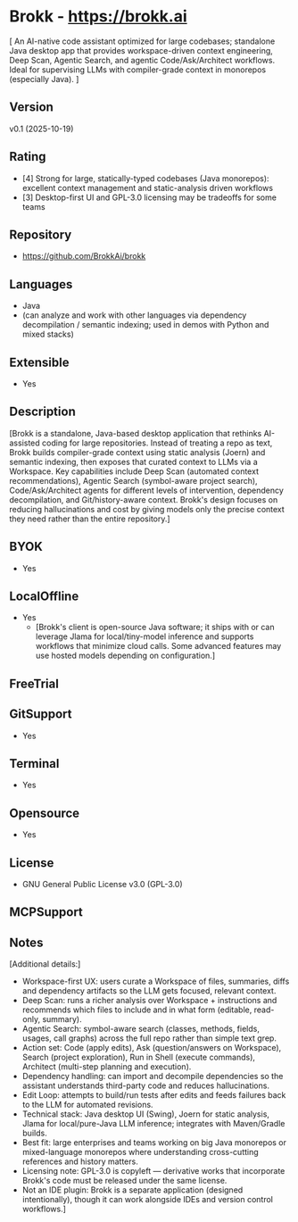 # Brokk - https://brokk.ai
[ An AI-native code assistant optimized for large codebases; standalone Java desktop app that provides workspace-driven context engineering, Deep Scan, Agentic Search, and agentic Code/Ask/Architect workflows. Ideal for supervising LLMs with compiler-grade context in monorepos (especially Java). ]

## Version
v0.1 (2025-10-19)

## Rating
- [4] Strong for large, statically-typed codebases (Java monorepos): excellent context management and static-analysis driven workflows
- [3] Desktop-first UI and GPL-3.0 licensing may be tradeoffs for some teams

## Repository
- https://github.com/BrokkAi/brokk

## Languages
- Java
- (can analyze and work with other languages via dependency decompilation / semantic indexing; used in demos with Python and mixed stacks)

## Extensible
- Yes

## Description
[Brokk is a standalone, Java-based desktop application that rethinks AI-assisted coding for large repositories. Instead of treating a repo as text, Brokk builds compiler-grade context using static analysis (Joern) and semantic indexing, then exposes that curated context to LLMs via a Workspace. Key capabilities include Deep Scan (automated context recommendations), Agentic Search (symbol-aware project search), Code/Ask/Architect agents for different levels of intervention, dependency decompilation, and Git/history-aware context. Brokk's design focuses on reducing hallucinations and cost by giving models only the precise context they need rather than the entire repository.]

## BYOK
- Yes

## LocalOffline
- Yes
  - [Brokk's client is open-source Java software; it ships with or can leverage Jlama for local/tiny-model inference and supports workflows that minimize cloud calls. Some advanced features may use hosted models depending on configuration.]

## FreeTrial

## GitSupport
- Yes

## Terminal
- Yes

## Opensource
- Yes

## License
- GNU General Public License v3.0 (GPL-3.0)

## MCPSupport

## Notes
[Additional details:]
- Workspace-first UX: users curate a Workspace of files, summaries, diffs and dependency artifacts so the LLM gets focused, relevant context.
- Deep Scan: runs a richer analysis over Workspace + instructions and recommends which files to include and in what form (editable, read-only, summary).
- Agentic Search: symbol-aware search (classes, methods, fields, usages, call graphs) across the full repo rather than simple text grep.
- Action set: Code (apply edits), Ask (question/answers on Workspace), Search (project exploration), Run in Shell (execute commands), Architect (multi-step planning and execution).
- Dependency handling: can import and decompile dependencies so the assistant understands third-party code and reduces hallucinations.
- Edit Loop: attempts to build/run tests after edits and feeds failures back to the LLM for automated revisions.
- Technical stack: Java desktop UI (Swing), Joern for static analysis, Jlama for local/pure-Java LLM inference; integrates with Maven/Gradle builds.
- Best fit: large enterprises and teams working on big Java monorepos or mixed-language monorepos where understanding cross-cutting references and history matters.
- Licensing note: GPL-3.0 is copyleft — derivative works that incorporate Brokk's code must be released under the same license.
- Not an IDE plugin: Brokk is a separate application (designed intentionally), though it can work alongside IDEs and version control workflows.]
